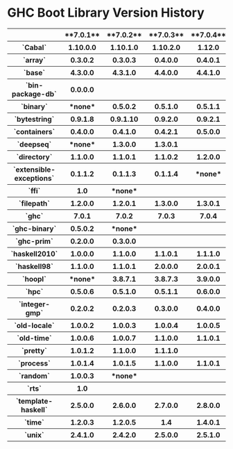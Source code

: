 # GHC Boot Library Version History


<table><tr><th>                          </th>
<th>  **7.0.1**  </th>
<th>  **7.0.2**  </th>
<th>  **7.0.3**  </th>
<th>  **7.0.4**  </th>
<th>  **7.2.1**  </th>
<th>  **7.2.2**  </th>
<th>  **7.4.1**  </th>
<th>  **7.4.2**  </th>
<th>  **7.6.1**  </th>
<th>  **7.6.2**  </th>
<th>  **7.6.3**  
</th></tr>
<tr><th>`Cabal`                 </th>
<th>  1.10.0.0  </th>
<th>  1.10.1.0  </th>
<th>  1.10.2.0  </th>
<th>  1.12.0  </th>
<th>  1.14.0  </th>
<th>  1.16.0  
</th>
<th></th>
<th></th>
<th></th>
<th></th>
<th></th></tr>
<tr><th>`array`                 </th>
<th>  0.3.0.2  </th>
<th>  0.3.0.3  </th>
<th>  0.4.0.0  </th>
<th>  0.4.0.1  
</th>
<th></th>
<th></th>
<th></th>
<th></th>
<th></th>
<th></th>
<th></th></tr>
<tr><th>`base`                  </th>
<th>  4.3.0.0  </th>
<th>  4.3.1.0  </th>
<th>  4.4.0.0  </th>
<th>  4.4.1.0  </th>
<th>  4.5.0.0  </th>
<th>  4.5.1.0  </th>
<th>  4.6.0.0  </th>
<th>  4.6.0.1  
</th>
<th></th>
<th></th>
<th></th></tr>
<tr><th>`bin-package-db`        </th>
<th>  0.0.0.0  
</th>
<th></th>
<th></th>
<th></th>
<th></th>
<th></th>
<th></th>
<th></th>
<th></th>
<th></th>
<th></th></tr>
<tr><th>`binary`                </th>
<th>  *none*  </th>
<th>  0.5.0.2  </th>
<th>  0.5.1.0  </th>
<th>  0.5.1.1  
</th>
<th></th>
<th></th>
<th></th>
<th></th>
<th></th>
<th></th>
<th></th></tr>
<tr><th>`bytestring`            </th>
<th>  0.9.1.8  </th>
<th>  0.9.1.10  </th>
<th>  0.9.2.0  </th>
<th>  0.9.2.1  </th>
<th>  0.10.0.0  </th>
<th>  0.10.0.2  
</th>
<th></th>
<th></th>
<th></th>
<th></th>
<th></th></tr>
<tr><th>`containers`            </th>
<th>  0.4.0.0  </th>
<th>  0.4.1.0  </th>
<th>  0.4.2.1  </th>
<th>  0.5.0.0  
</th>
<th></th>
<th></th>
<th></th>
<th></th>
<th></th>
<th></th>
<th></th></tr>
<tr><th>`deepseq`               </th>
<th>  *none*  </th>
<th>  1.3.0.0  </th>
<th>  1.3.0.1  
</th>
<th></th>
<th></th>
<th></th>
<th></th>
<th></th>
<th></th>
<th></th>
<th></th></tr>
<tr><th>`directory`             </th>
<th>  1.1.0.0  </th>
<th>  1.1.0.1  </th>
<th>  1.1.0.2  </th>
<th>  1.2.0.0  </th>
<th>  1.2.0.1  
</th>
<th></th>
<th></th>
<th></th>
<th></th>
<th></th>
<th></th></tr>
<tr><th>`extensible-exceptions` </th>
<th>  0.1.1.2  </th>
<th>  0.1.1.3  </th>
<th>  0.1.1.4  </th>
<th>  *none*  
</th>
<th></th>
<th></th>
<th></th>
<th></th>
<th></th>
<th></th>
<th></th></tr>
<tr><th>`ffi`                   </th>
<th>  1.0  </th>
<th>  *none*  
</th>
<th></th>
<th></th>
<th></th>
<th></th>
<th></th>
<th></th>
<th></th>
<th></th>
<th></th></tr>
<tr><th>`filepath`              </th>
<th>  1.2.0.0  </th>
<th>  1.2.0.1  </th>
<th>  1.3.0.0  </th>
<th>  1.3.0.1  
</th>
<th></th>
<th></th>
<th></th>
<th></th>
<th></th>
<th></th>
<th></th></tr>
<tr><th>`ghc`                   </th>
<th>  7.0.1  </th>
<th>  7.0.2  </th>
<th>  7.0.3  </th>
<th>  7.0.4  </th>
<th>  7.2.1  </th>
<th>  7.2.2  </th>
<th>  7.4.1  </th>
<th>  7.4.2  </th>
<th>  7.6.1  </th>
<th>  7.6.2  </th>
<th>  7.6.3  
</th></tr>
<tr><th>`ghc-binary`            </th>
<th>  0.5.0.2  </th>
<th>  *none*  
</th>
<th></th>
<th></th>
<th></th>
<th></th>
<th></th>
<th></th>
<th></th>
<th></th>
<th></th></tr>
<tr><th>`ghc-prim`              </th>
<th>  0.2.0.0  </th>
<th>  0.3.0.0  
</th>
<th></th>
<th></th>
<th></th>
<th></th>
<th></th>
<th></th>
<th></th>
<th></th>
<th></th></tr>
<tr><th>`haskell2010`           </th>
<th>  1.0.0.0  </th>
<th>  1.1.0.0  </th>
<th>  1.1.0.1  </th>
<th>  1.1.1.0  
</th>
<th></th>
<th></th>
<th></th>
<th></th>
<th></th>
<th></th>
<th></th></tr>
<tr><th>`haskell98`             </th>
<th>  1.1.0.0  </th>
<th>  1.1.0.1  </th>
<th>  2.0.0.0  </th>
<th>  2.0.0.1  </th>
<th>  2.0.0.2  
</th>
<th></th>
<th></th>
<th></th>
<th></th>
<th></th>
<th></th></tr>
<tr><th>`hoopl`                 </th>
<th>  *none*  </th>
<th>  3.8.7.1  </th>
<th>  3.8.7.3  </th>
<th>  3.9.0.0  
</th>
<th></th>
<th></th>
<th></th>
<th></th>
<th></th>
<th></th>
<th></th></tr>
<tr><th>`hpc`                   </th>
<th>  0.5.0.6  </th>
<th>  0.5.1.0  </th>
<th>  0.5.1.1  </th>
<th>  0.6.0.0  
</th>
<th></th>
<th></th>
<th></th>
<th></th>
<th></th>
<th></th>
<th></th></tr>
<tr><th>`integer-gmp`           </th>
<th>  0.2.0.2  </th>
<th>  0.2.0.3  </th>
<th>  0.3.0.0  </th>
<th>  0.4.0.0  </th>
<th>  0.5.0.0  
</th>
<th></th>
<th></th>
<th></th>
<th></th>
<th></th>
<th></th></tr>
<tr><th>`old-locale`            </th>
<th>  1.0.0.2  </th>
<th>  1.0.0.3  </th>
<th>  1.0.0.4  </th>
<th>  1.0.0.5  
</th>
<th></th>
<th></th>
<th></th>
<th></th>
<th></th>
<th></th>
<th></th></tr>
<tr><th>`old-time`              </th>
<th>  1.0.0.6  </th>
<th>  1.0.0.7  </th>
<th>  1.1.0.0  </th>
<th>  1.1.0.1  
</th>
<th></th>
<th></th>
<th></th>
<th></th>
<th></th>
<th></th>
<th></th></tr>
<tr><th>`pretty`                </th>
<th>  1.0.1.2  </th>
<th>  1.1.0.0  </th>
<th>  1.1.1.0  
</th>
<th></th>
<th></th>
<th></th>
<th></th>
<th></th>
<th></th>
<th></th>
<th></th></tr>
<tr><th>`process`               </th>
<th>  1.0.1.4  </th>
<th>  1.0.1.5  </th>
<th>  1.1.0.0  </th>
<th>  1.1.0.1  </th>
<th>  1.1.0.2  
</th>
<th></th>
<th></th>
<th></th>
<th></th>
<th></th>
<th></th></tr>
<tr><th>`random`                </th>
<th>  1.0.0.3  </th>
<th>  *none*  
</th>
<th></th>
<th></th>
<th></th>
<th></th>
<th></th>
<th></th>
<th></th>
<th></th>
<th></th></tr>
<tr><th>`rts`                   </th>
<th>  1.0  
</th>
<th></th>
<th></th>
<th></th>
<th></th>
<th></th>
<th></th>
<th></th>
<th></th>
<th></th>
<th></th></tr>
<tr><th>`template-haskell`      </th>
<th>  2.5.0.0  </th>
<th>  2.6.0.0  </th>
<th>  2.7.0.0  </th>
<th>  2.8.0.0  
</th>
<th></th>
<th></th>
<th></th>
<th></th>
<th></th>
<th></th>
<th></th></tr>
<tr><th>`time`                  </th>
<th>  1.2.0.3  </th>
<th>  1.2.0.5  </th>
<th>  1.4  </th>
<th>  1.4.0.1  
</th>
<th></th>
<th></th>
<th></th>
<th></th>
<th></th>
<th></th>
<th></th></tr>
<tr><th>`unix`                  </th>
<th>  2.4.1.0  </th>
<th>  2.4.2.0  </th>
<th>  2.5.0.0  </th>
<th>  2.5.1.0  </th>
<th>  2.5.1.1  </th>
<th>  2.6.0.0  </th>
<th>  2.6.0.1  
</th>
<th></th>
<th></th>
<th></th>
<th></th></tr></table>


